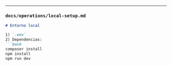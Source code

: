
---
### `docs/operations/local-setup.md`
```md
# Entorno local

1) `.env`  
2) Dependencias:
```bash
composer install
npm install
npm run dev
